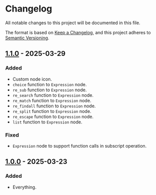 # Changelog

All notable changes to this project will be documented in this file.

The format is based on [Keep a Changelog](https://keepachangelog.com/en/1.0.0/),
and this project adheres to [Semantic Versioning](https://semver.org/spec/v2.0.0.html).

## [1.1.0] - 2025-03-29

### Added

- Custom node icon.
- `choice` function to `Expression` node.
- `re_sub` function to `Expression` node.
- `re_search` function to `Expression` node.
- `re_match` function to `Expression` node.
- `re_findall` function to `Expression` node.
- `re_split` function to `Expression` node.
- `re_escape` function to `Expression` node.
- `list` function to `Expression` node.

### Fixed

- `Expression` node to support function calls in subscript operation.

## [1.0.0] - 2025-03-23

### Added

- Everything.

[1.1.0]: https://github.com/rookiepsi/comfyui-extended/releases/tag/v1.1.0
[1.0.0]: https://github.com/rookiepsi/comfyui-extended/releases/tag/v1.0.0
